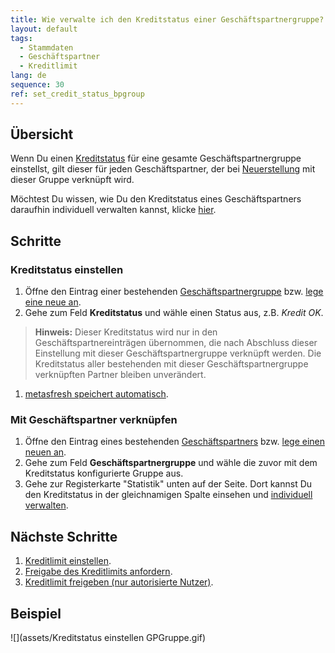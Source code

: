 ```yaml
---
title: Wie verwalte ich den Kreditstatus einer Geschäftspartnergruppe?
layout: default
tags:
  - Stammdaten
  - Geschäftspartner
  - Kreditlimit
lang: de
sequence: 30
ref: set_credit_status_bpgroup
---
```


## Übersicht
Wenn Du einen [Kreditstatus](Kreditstatusarten) für eine gesamte Geschäftspartnergruppe einstellst, gilt dieser für jeden Geschäftspartner, der bei [Neuerstellung](Neuer_Geschaeftspartner) mit dieser Gruppe verknüpft wird.

Möchtest Du wissen, wie Du den Kreditstatus eines Geschäftspartners daraufhin individuell verwalten kannst, klicke [hier](Kreditstatus_einstellen_GP).

## Schritte

### Kreditstatus einstellen
1. Öffne den Eintrag einer bestehenden [Geschäftspartnergruppe](Menu) bzw. [lege eine neue an](Neue_Geschaeftspartnergruppe).
1. Gehe zum Feld **Kreditstatus** und wähle einen Status aus, z.B. *Kredit OK*.
 >**Hinweis:** Dieser Kreditstatus wird nur in den Geschäftspartnereinträgen übernommen, die nach Abschluss dieser Einstellung mit dieser Geschäftspartnergruppe verknüpft werden. Die Kreditstatus aller bestehenden mit dieser Geschäftspartnergruppe verknüpften Partner bleiben unverändert.

1. [metasfresh speichert automatisch](Speicheranzeige).

### Mit Geschäftspartner verknüpfen
1. Öffne den Eintrag eines bestehenden [Geschäftspartners](Menu) bzw. [lege einen neuen an](Neuer_Geschaeftspartner).
1. Gehe zum Feld **Geschäftspartnergruppe** und wähle die zuvor mit dem Kreditstatus konfigurierte Gruppe aus.
1. Gehe zur Registerkarte "Statistik" unten auf der Seite. Dort kannst Du den Kreditstatus in der gleichnamigen Spalte einsehen und [individuell verwalten](Kreditstatus_einstellen_GP).

## Nächste Schritte
1. [Kreditlimit einstellen](Kreditlimit_einstellen).
1. [Freigabe des Kreditlimits anfordern](Kreditlimit_Freigabe_anfordern).
1. [Kreditlimit freigeben (nur autorisierte Nutzer)](Kreditlimit_Freigabe).

## Beispiel
![](assets/Kreditstatus einstellen GPGruppe.gif)

